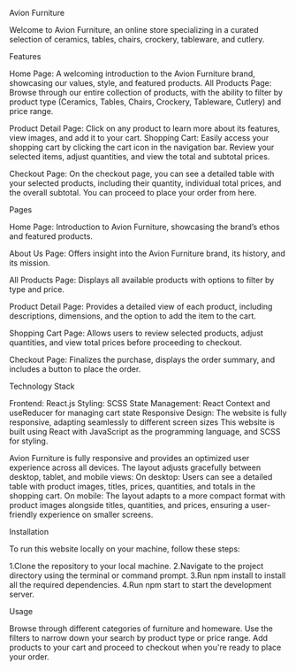Avion Furniture

Welcome to Avion Furniture, an online store specializing in a curated selection of ceramics, tables, chairs, crockery, tableware, and cutlery. 

Features

Home Page: A welcoming introduction to the Avion Furniture brand, showcasing our values, style, and featured products.
All Products Page: Browse through our entire collection of products, with the ability to filter by product type (Ceramics, Tables, Chairs, Crockery, Tableware, Cutlery) and price range.

Product Detail Page: Click on any product to learn more about its features, view images, and add it to your cart.
Shopping Cart: Easily access your shopping cart by clicking the cart icon in the navigation bar. Review your selected items, adjust quantities, and view the total and subtotal prices.

Checkout Page: On the checkout page, you can see a detailed table with your selected products, including their quantity, individual total prices, and the overall subtotal. You can proceed to place your order from here.

Pages

Home Page: Introduction to Avion Furniture, showcasing the brand’s ethos and featured products.

About Us Page: Offers insight into the Avion Furniture brand, its history, and its mission.

All Products Page: Displays all available products with options to filter by type and price.

Product Detail Page: Provides a detailed view of each product, including descriptions, dimensions, and the option to add the item to the cart.

Shopping Cart Page: Allows users to review selected products, adjust quantities, and view total prices before proceeding to checkout.

Checkout Page: Finalizes the purchase, displays the order summary, and includes a button to place the order.

Technology Stack

Frontend: React.js
Styling: SCSS
State Management: React Context and useReducer for managing cart state
Responsive Design: The website is fully responsive, adapting seamlessly to different screen sizes
This website is built using React with JavaScript as the programming language, and SCSS for styling.

Avion Furniture is fully responsive and provides an optimized user experience across all devices. The layout adjusts gracefully between desktop, tablet, and mobile views:
On desktop: Users can see a detailed table with product images, titles, prices, quantities, and totals in the shopping cart.
On mobile: The layout adapts to a more compact format with product images alongside titles, quantities, and prices, ensuring a user-friendly experience on smaller screens.

Installation

To run this website locally on your machine, follow these steps:

1.Clone the repository to your local machine.
2.Navigate to the project directory using the terminal or command prompt.
3.Run npm install to install all the required dependencies.
4.Run npm start to start the development server.

Usage

Browse through different categories of furniture and homeware.
Use the filters to narrow down your search by product type or price range.
Add products to your cart and proceed to checkout when you're ready to place your order.